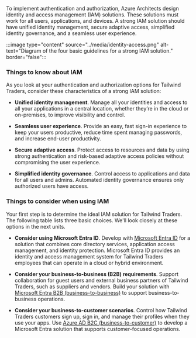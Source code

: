 
To implement authentication and authorization, Azure Architects design identity and access management (IAM) solutions. These solutions must work for all users, applications, and devices. A strong IAM solution should have unified identity management, secure adaptive access, simplified identity governance, and a seamless user experience.

:::image type="content" source="../media/identity-access.png" alt-text="Diagram of the four basic guidelines for a strong IAM solution." border="false":::

### Things to know about IAM

As you look at your authentication and authorization options for Tailwind Traders, consider these characteristics of a strong IAM solution:

- **Unified identity management**. Manage all your identities and access to all your applications in a central location, whether they’re in the cloud or on-premises, to improve visibility and control.

- **Seamless user experience**. Provide an easy, fast sign-in experience to keep your users productive, reduce time spent managing passwords, and increase end-user productivity.

- **Secure adaptive access**. Protect access to resources and data by using strong authentication and risk-based adaptive access policies without compromising the user experience.

- **Simplified identity governance**. Control access to applications and data for all users and admins. Automated identity governance ensures only authorized users have access.

### Things to consider when using IAM

Your first step is to determine the ideal IAM solution for Tailwind Traders. The following table lists three basic choices. We'll look closely at these options in the next units.

- **Consider using Microsoft Entra ID**. Develop with [Microsoft Entra ID](https://azure.microsoft.com/services/active-directory/) for a solution that combines core directory services, application access management, and identity protection. Microsoft Entra ID provides an identity and access management system for Tailwind Traders employees that can operate in a cloud or hybrid environment.

- **Consider your business-to-business (B2B) requirements**. Support collaboration for guest users and external business partners of Tailwind Traders, such as suppliers and vendors. Build your solution with [Microsoft Entra B2B (business-to-business)](/entra/external-id/what-is-b2bazure/active-directory/external-identities/compare-with-b2c) to support business-to-business operations.

- **Consider your business-to-customer scenarios**. Control how Tailwind Traders customers sign up, sign in, and manage their profiles when they use your apps. Use [Azure AD B2C (business-to-customer)](/azure/active-directory-b2c/overview) to develop a Microsoft Entra solution that supports customer-focused operations.
